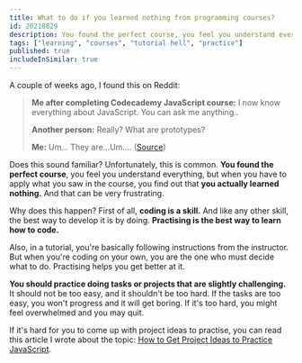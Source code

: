 ```yaml
---
title: What to do if you learned nothing from programming courses?
id: 20210829
description: You found the perfect course, you feel you understand everything, but when you apply what you saw, you realise you learned nothing. But there's a way to get unstuck.
tags: ["learning", "courses", "tutorial hell", "practice"]
published: true
includeInSimilar: true
---
```


A couple of weeks ago, I found this on Reddit:
> **Me after completing Codecademy JavaScript course:** I now know everything about JavaScript. You can ask me anything..
>
> **Another person:** Really? What are prototypes?
>
> **Me:** Um... They are...Um....
([Source](https://www.reddit.com/r/learnjavascript/comments/p1gvzz/can_we_relate/))

Does this sound familiar? Unfortunately, this is common. **You found the perfect course**, you feel you understand everything, but when you have to apply what you saw in the course, you find out that **you actually learned nothing.** And that can be very frustrating.

Why does this happen? First of all, **coding is a skill.** And like any other skill, the best way to develop it is by doing. **Practising is the best way to learn how to code.**

Also, in a tutorial, you're basically following instructions from the instructor. But when you're coding on your own, you are the one who must decide what to do. Practising helps you get better at it.

**You should practice doing tasks or projects that are slightly challenging.** It should not be too easy, and it shouldn't be too hard. If the tasks are too easy, you won't progress and it will get boring. If it's too hard, you might feel overwhelmed and you may quit.

If it's hard for you to come up with project ideas to practise, you can read this article I wrote about the topic: [How to Get Project Ideas to Practice JavaScript](/how-to-get-project-ideas-to-practice-javascript).
